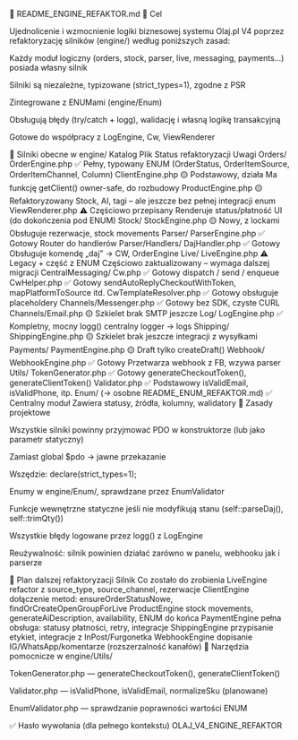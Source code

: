 🚀 README_ENGINE_REFAKTOR.md
🎯 Cel

Ujednolicenie i wzmocnienie logiki biznesowej systemu Olaj.pl V4 poprzez refaktoryzację silników (engine/) według poniższych zasad:

Każdy moduł logiczny (orders, stock, parser, live, messaging, payments…) posiada własny silnik

Silniki są niezależne, typizowane (strict_types=1), zgodne z PSR

Zintegrowane z ENUMami (engine/Enum)

Obsługują błędy (try/catch + logg), walidację i własną logikę transakcyjną

Gotowe do współpracy z LogEngine, Cw, ViewRenderer

📁 Silniki obecne w engine/
Katalog Plik Status refaktoryzacji Uwagi
Orders/ OrderEngine.php ✅ Pełny, typowany ENUM (OrderStatus, OrderItemSource, OrderItemChannel, Column)
ClientEngine.php 🟡 Podstawowy, działa Ma funkcję getClient() owner-safe, do rozbudowy
ProductEngine.php 🟡 Refaktoryzowany Stock, AI, tagi – ale jeszcze bez pełnej integracji enum
ViewRenderer.php ⚠️ Częściowo przepisany Renderuje status/płatność UI (do dokończenia pod ENUM)
Stock/ StockEngine.php 🟡 Nowy, z lockami Obsługuje rezerwacje, stock movements
Parser/ ParserEngine.php ✅ Gotowy Router do handlerów
Parser/Handlers/ DajHandler.php ✅ Gotowy Obsługuje komendę „daj” → CW, OrderEngine
Live/ LiveEngine.php ⚠️ Legacy + część z ENUM Częściowo zaktualizowany – wymaga dalszej migracji
CentralMessaging/ Cw.php ✅ Gotowy dispatch / send / enqueue
CwHelper.php ✅ Gotowy sendAutoReplyCheckoutWithToken, mapPlatformToSource itd.
CwTemplateResolver.php ✅ Gotowy obsługuje placeholdery
Channels/Messenger.php ✅ Gotowy bez SDK, czyste CURL
Channels/Email.php 🟡 Szkielet brak SMTP jeszcze
Log/ LogEngine.php ✅ Kompletny, mocny logg() centralny logger → logs
Shipping/ ShippingEngine.php 🟡 Szkielet brak jeszcze integracji z wysyłkami
Payments/ PaymentEngine.php 🟡 Draft tylko createDraft()
Webhook/ WebhookEngine.php ✅ Gotowy Przetwarza webhook z FB, wzywa parser
Utils/ TokenGenerator.php ✅ Gotowy generateCheckoutToken(), generateClientToken()
Validator.php ✅ Podstawowy isValidEmail, isValidPhone, itp.
Enum/ (→ osobne README_ENUM_REFAKTOR.md) ✅ Centralny moduł Zawiera statusy, źródła, kolumny, walidatory
🧱 Zasady projektowe

Wszystkie silniki powinny przyjmować PDO w konstruktorze (lub jako parametr statyczny)

Zamiast global $pdo → jawne przekazanie

Wszędzie: declare(strict_types=1);

Enumy w engine/Enum/, sprawdzane przez EnumValidator

Funkcje wewnętrzne statyczne jeśli nie modyfikują stanu (self::parseDaj(), self::trimQty())

Wszystkie błędy logowane przez logg() z LogEngine

Reużywalność: silnik powinien działać zarówno w panelu, webhooku jak i parserze

📌 Plan dalszej refaktoryzacji
Silnik Co zostało do zrobienia
LiveEngine refactor z source_type, source_channel, rezerwacje
ClientEngine dołączenie metod: ensureOrderStatusNowe, findOrCreateOpenGroupForLive
ProductEngine stock movements, generateAiDescription, availability, ENUM do końca
PaymentEngine pełna obsługa: statusy płatności, retry, integracje
ShippingEngine przypisanie etykiet, integracje z InPost/Furgonetka
WebhookEngine dopisanie IG/WhatsApp/komentarze (rozszerzalność kanałów)
🧰 Narzędzia pomocnicze w engine/Utils/

TokenGenerator.php — generateCheckoutToken(), generateClientToken()

Validator.php — isValidPhone, isValidEmail, normalizeSku (planowane)

EnumValidator.php — sprawdzanie poprawności wartości ENUM

✅ Hasło wywołania (dla pełnego kontekstu)
OLAJ_V4_ENGINE_REFAKTOR
